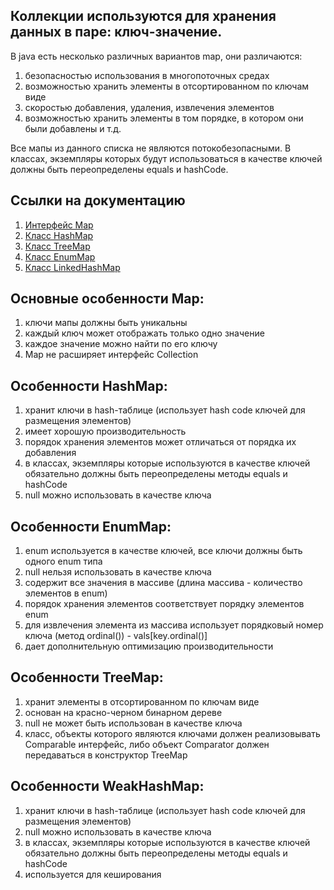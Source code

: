 ## Коллекции используются для хранения данных в паре: ключ-значение.

В java есть несколько различных вариантов map, они различаются:
1. безопасностью использования в многопоточных средах
2. возможностью хранить элементы в отсортированном по ключам виде
4. скоростью добавления, удаления, извлечения элементов
5. возможностью хранить элементы в том порядке, в котором они были добавлены и т.д.

Все мапы из данного списка не являются потокобезопасными.
В классах, экземпляры которых будут использоваться в качестве ключей должны быть переопределены equals и hashCode.

## Ссылки на документацию
1. [Интерфейс Map](https://docs.oracle.com/en/java/javase/17/docs/api/java.base/java/util/Map.html)
2. [Класс HashMap](https://docs.oracle.com/en/java/javase/17/docs/api/java.base/java/util/HashMap.html)
3. [Класс TreeMap](https://docs.oracle.com/en/java/javase/17/docs/api/java.base/java/util/TreeMap.html)
4. [Класс EnumMap](https://docs.oracle.com/en/java/javase/17/docs/api/java.base/java/util/EnumMap.html)
5. [Класс LinkedHashMap](https://docs.oracle.com/en/java/javase/17/docs/api/java.base/java/util/LinkedHashMap.html)

## Основные особенности Map:
1. ключи мапы должны быть уникальны
2. каждый ключ может отображать только одно значение
3. каждое значение можно найти по его ключу
4. Map не расширяет интерфейс Collection

## Особенности HashMap:
1. хранит ключи в hash-таблице (использует hash code ключей для размещения элементов)
2. имеет хорошую производительность
3. порядок хранения элементов может отличаться от порядка их добавления
4. в классах, экземпляры которые используются в качестве ключей обязательно должны быть переопределены методы equals и hashCode
5. null можно использовать в качестве ключа

## Особенности EnumMap:
1. enum используется в качестве ключей, все ключи должны быть одного enum типа
2. null нельзя использовать в качестве ключа
3. содержит все значения в массиве (длина массива - количество элементов в enum)
4. порядок хранения элементов соответствует порядку элементов enum
4. для извлечения элемента из массива использует порядковый номер ключа (метод ordinal()) - vals[key.ordinal()]
5. дает дополнительную оптимизацию производительности

## Особенности TreeMap:
1. хранит элементы в отсортированном по ключам виде
2. основан на красно-черном бинарном дереве
3. null не может быть использован в качестве ключа
4. класс, объекты которого являются ключами должен реализовывать Comparable интерфейс, либо объект Comparator должен передаваться в конструктор TreeMap

## Особенности WeakHashMap:
1. хранит ключи в hash-таблице (использует hash code ключей для размещения элементов)
2. null можно использовать в качестве ключа
3. в классах, экземпляры которые используются в качестве ключей обязательно должны быть переопределены методы equals и hashCode
4. используется для кеширования
